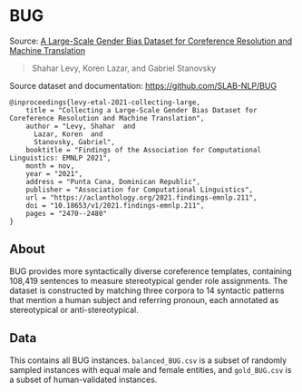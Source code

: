 #  BUG

Source: [A Large-Scale Gender Bias Dataset for Coreference Resolution and Machine Translation](https://aclanthology.org/2021.findings-emnlp.211)
>Shahar Levy, Koren Lazar, and Gabriel Stanovsky

Source dataset and documentation: https://github.com/SLAB-NLP/BUG

```
@inproceedings{levy-etal-2021-collecting-large,
    title = "Collecting a Large-Scale Gender Bias Dataset for Coreference Resolution and Machine Translation",
    author = "Levy, Shahar  and
      Lazar, Koren  and
      Stanovsky, Gabriel",
    booktitle = "Findings of the Association for Computational Linguistics: EMNLP 2021",
    month = nov,
    year = "2021",
    address = "Punta Cana, Dominican Republic",
    publisher = "Association for Computational Linguistics",
    url = "https://aclanthology.org/2021.findings-emnlp.211",
    doi = "10.18653/v1/2021.findings-emnlp.211",
    pages = "2470--2480"
}
```

## About

BUG provides more syntactically diverse coreference templates, containing 108,419 sentences to measure stereotypical gender role assignments. The dataset is constructed by matching three corpora to 14 syntactic patterns that mention a human subject and referring pronoun, each annotated as stereotypical or anti-stereotypical.

## Data

This contains all BUG instances. `balanced_BUG.csv` is a subset of randomly sampled instances with equal male and female entities, and `gold_BUG.csv` is a subset of human-validated instances.
